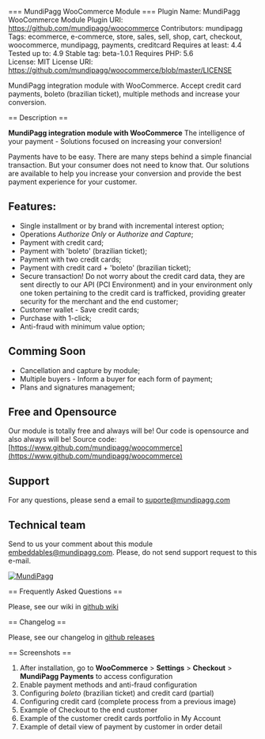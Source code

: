 ﻿=== MundiPagg WooCommerce Module ===
Plugin Name: MundiPagg WooCommerce Module
Plugin URI: https://github.com/mundipagg/woocommerce
Contributors: mundipagg
Tags: ecommerce, e-commerce, store, sales, sell, shop, cart, checkout, woocommerce, mundipagg, payments, creditcard
Requires at least: 4.4
Tested up to: 4.9
Stable tag: beta-1.0.1
Requires PHP: 5.6  
License: MIT
License URI: https://github.com/mundipagg/woocommerce/blob/master/LICENSE

MundiPagg integration module with WooCommerce. Accept credit card payments, boleto (brazilian ticket), multiple methods and increase your conversion.

== Description ==

**MundiPagg integration module with WooCommerce**
The intelligence of your payment - Solutions focused on increasing your conversion!

Payments have to be easy. There are many steps behind a simple financial transaction. But your consumer does not need to know that. Our solutions are available to help you increase your conversion and provide the best payment experience for your customer.

## Features:
* Single installment or by brand with incremental interest option;
* Operations *Authorize Only* or *Authorize and Capture*;
* Payment with credit card;
* Payment with 'boleto' (brazilian ticket);
* Payment with two credit cards;
* Payment with credit card + 'boleto' (brazilian ticket);
* Secure transaction! Do not worry about the credit card data, they are sent directly to our API (PCI Environment) and in your environment only one token pertaining to the credit card is trafficked, providing greater security for the merchant and the end customer;
* Customer wallet - Save credit cards;
* Purchase with 1-click;
* Anti-fraud with minimum value option;

## Comming Soon
* Cancellation and capture by module;
* Multiple buyers - Inform a buyer for each form of payment;
* Plans and signatures management;

## Free and Opensource
Our module is totally free and always will be!
Our code is opensource and also always will be!
Source code: [https://www.github.com/mundipagg/woocommerce](https://www.github.com/mundipagg/woocommerce)

## Support

For any questions, please send a email to [suporte@mundipagg.com](suporte@mundipagg.com)

## Technical team

Send to us your comment about this module [embeddables@mundipagg.com](mailto:embeddables@mundipagg.com). Please, do not send support request to this e-mail. 

<a href="https://dashboard.mundipagg.com/#/signup?utm_source=woocommerce&utm_medium=backlink&utm_campaign=modulo_woocommerce&utm_content=footer" target="_blank"><img src="https://image.opencart.com/original/599ddc6c9bbf3.jpg" alt="MundiPagg" border="0" /></a>

== Frequently Asked Questions == 

Please, see our wiki in [github wiki](https://github.com/mundipagg/woocommerce/wiki)

== Changelog == 

Please, see our changelog in [github releases](https://github.com/mundipagg/woocommerce/releases)

== Screenshots ==

1. After installation, go to **WooCommerce** > **Settings** > **Checkout** > **MundiPagg Payments** to access configuration
2. Enable payment methods and anti-fraud configuration
3. Configuring *boleto* (brazilian ticket) and credit card (partial)
4. Configuring credit card (complete process from a previous image)
5. Example of Checkout to the end customer
6. Example of the customer credit cards portfolio in My Account
7. Example of detail view of payment by customer in order detail
